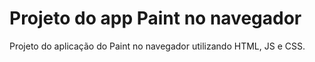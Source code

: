 # Projeto do app Paint no navegador
 Projeto do aplicação do Paint no navegador utilizando HTML, JS e CSS.
